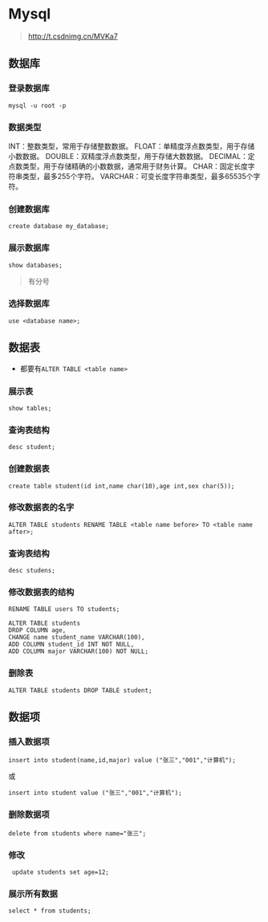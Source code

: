 # Mysql

> http://t.csdnimg.cn/MVKa7

## 数据库

### 登录数据库

```shell
mysql -u root -p
```

### 数据类型
INT：整数类型，常用于存储整数数据。
FLOAT：单精度浮点数类型，用于存储小数数据。
DOUBLE：双精度浮点数类型，用于存储大数数据。
DECIMAL：定点数类型，用于存储精确的小数数据，通常用于财务计算。
CHAR：固定长度字符串类型，最多255个字符。
VARCHAR：可变长度字符串类型，最多65535个字符。 

### 创建数据库

```mysql
create database my_database;
```

### 展示数据库

```mysql
show databases;
```

> 有分号

### 选择数据库

```mysql
use <database name>;
```

## 数据表

* 都要有`ALTER TABLE <table name>`

### 展示表

```mysql
show tables;
```

### 查询表结构

```mysql
desc student;
```

### 创建数据表

```mysql
create table student(id int,name char(10),age int,sex char(5));
```

### 修改数据表的名字

```mysql
ALTER TABLE students RENAME TABLE <table name before> TO <table name after>;
```

### 查询表结构

```mysql
desc studens;
```

### 修改数据表的结构

```mysql
RENAME TABLE users TO students;

ALTER TABLE students
DROP COLUMN age,
CHANGE name student_name VARCHAR(100),
ADD COLUMN student_id INT NOT NULL,
ADD COLUMN major VARCHAR(100) NOT NULL;
```

### 删除表

```mysql
ALTER TABLE students DROP TABLE student;
```

## 数据项

### 插入数据项

```mysql
insert into student(name,id,major) value ("张三","001","计算机");
```

或

```mysql
insert into student value ("张三","001","计算机");
```



### 删除数据项

```mysql
delete from students where name="张三";
```

### 修改

```mysql
 update students set age=12;
```

### 展示所有数据

```mysql
select * from students;
```

